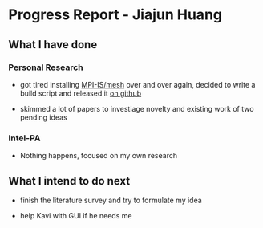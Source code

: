 # Progress Report - Jiajun Huang

## What I have done

### Personal Research

* got tired installing [MPI-IS/mesh](https://github.com/MPI-IS/mesh) over and over again, decided to write a build script and released it [on github](https://github.com/johnbanq/psbody-mesh-build-script)

* skimmed a lot of papers to investiage novelty and existing work of two pending ideas

### Intel-PA

* Nothing happens, focused on my own research

## What I intend to do next

* finish the literature survey and try to formulate my idea

* help Kavi with GUI if he needs me
